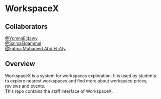# WorkspaceX

## Collaborators
[@YomnaEldawy](https://github.com/YomnaEldawy) <br>
[@SalmaElgammal](https://github.com/SalmaElgammal) <br>
[@Fatma Mohamed Abd El-Aty](https://github.com/Fatma-Mohamed-Abd-El-Aty)

## Overview
WorkspaceX is a system for workspaces exploration. It is used by students to explore nearest workspaces and find more about workspace prices, reviews and events. <br>
This repo contains the staff interface of WorkspaceX. <br>
